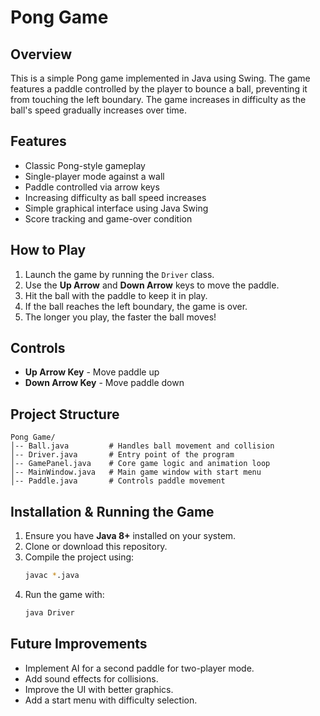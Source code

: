 # Pong Game

## Overview
This is a simple Pong game implemented in Java using Swing. The game features a paddle controlled by the player to bounce a ball, preventing it from touching the left boundary. The game increases in difficulty as the ball's speed gradually increases over time.

## Features
- Classic Pong-style gameplay
- Single-player mode against a wall
- Paddle controlled via arrow keys
- Increasing difficulty as ball speed increases
- Simple graphical interface using Java Swing
- Score tracking and game-over condition

## How to Play
1. Launch the game by running the `Driver` class.
2. Use the **Up Arrow** and **Down Arrow** keys to move the paddle.
3. Hit the ball with the paddle to keep it in play.
4. If the ball reaches the left boundary, the game is over.
5. The longer you play, the faster the ball moves!

## Controls
- **Up Arrow Key** - Move paddle up
- **Down Arrow Key** - Move paddle down

## Project Structure
```
Pong Game/
│-- Ball.java         # Handles ball movement and collision
│-- Driver.java       # Entry point of the program
│-- GamePanel.java    # Core game logic and animation loop
│-- MainWindow.java   # Main game window with start menu
│-- Paddle.java       # Controls paddle movement
```

## Installation & Running the Game
1. Ensure you have **Java 8+** installed on your system.
2. Clone or download this repository.
3. Compile the project using:
   ```sh
   javac *.java
   ```
4. Run the game with:
   ```sh
   java Driver
   ```

## Future Improvements
- Implement AI for a second paddle for two-player mode.
- Add sound effects for collisions.
- Improve the UI with better graphics.
- Add a start menu with difficulty selection.

